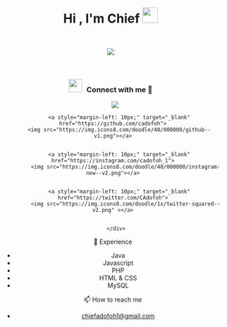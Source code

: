 <h1 align="center"><b>Hi , I'm Chief </b><img src="https://media.giphy.com/media/hvRJCLFzcasrR4ia7z/giphy.gif" width="35"></h1>
<br>

<p align="center">
  <a href="https://github.com/DenverCoder1/readme-typing-svg"><img src="https://readme-typing-svg.herokuapp.com?font=Time+New+Roman&color=cyan&size=25&center=true&vCenter=true&width=600&height=100&lines=Cybersecurity+Student;Software+Developer"></a>
</p>


<br>

<h3 align="center" > <img src="https://media.giphy.com/media/iY8CRBdQXODJSCERIr/giphy.gif" width="30" height="30" style="margin-right: 10px;">Connect with me 🤝 </h3>

<p align="center">

 <div align="center"  class="icons-social" style="margin-left: 10px;">
        <a style="margin-left: 10px;"  target="_blank" href="https://www.linkedin.com/in/cadofoh1/">
			<img src="https://img.icons8.com/doodle/40/000000/linkedin--v2.png"></a>

        <a style="margin-left: 10px;" target="_blank" href="https://github.com/cadofoh">
		<img src="https://img.icons8.com/doodle/40/000000/github--v1.png"></a>


        <a style="margin-left: 10px;" target="_blank" href="https://instagram.com/cadofoh_1">
			<img src="https://img.icons8.com/doodle/40/000000/instagram-new--v2.png"></a>


		<a style="margin-left: 10px;" target="_blank" href="https://twitter.com/CAdofoh">
			<img src="https://img.icons8.com/doodle/1x/twitter-squared--v2.png" ></a>


      </div>

</p>


   🌱 Experience
-  Java
- Javascript
- PHP
- HTML & CSS
- MySQL



 📫 How to reach me 
- chiefadofoh1@gmail.com


<!---
cadofoh/cadofoh is a ✨ special ✨ repository because its `README.md` (this file) appears on your GitHub profile.
You can click the Preview link to take a look at your changes.
--->
